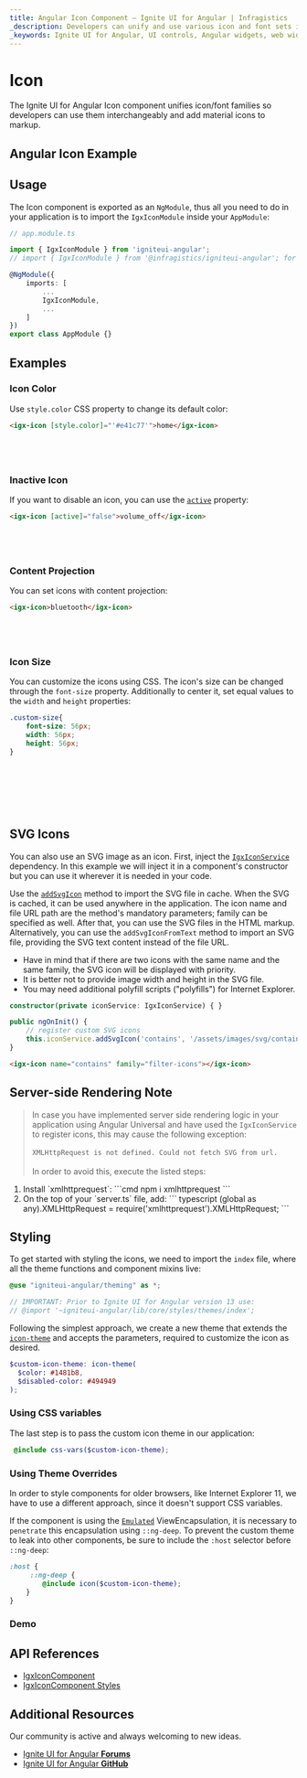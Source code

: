 ```yaml
---
title: Angular Icon Component – Ignite UI for Angular | Infragistics
_description: Developers can unify and use various icon and font sets interchangeably with custom colors and more with Ignite UI for Angular Icon component. 
_keywords: Ignite UI for Angular, UI controls, Angular widgets, web widgets, UI widgets, Angular, Native Angular Components Suite, Native Angular Controls, Native Angular Components Library, Angular Icon components, Angular Icon controls
---
```


# Icon
<p class="highlight">The Ignite UI for Angular Icon component unifies icon/font families so developers can use them interchangeably and add material icons to markup.</p>

## Angular Icon Example


<code-view style="height: 75px" 
           data-demos-base-url="{environment:demosBaseUrl}" 
           iframe-src="{environment:demosBaseUrl}/data-display/icon-sample-1" alt="Angular Icon Example">
</code-view>


<div class="divider--half"></div>

## Usage

The Icon component is exported as an `NgModule`, thus all you need to do in your application is to import the `IgxIconModule` inside your `AppModule`:

```typescript
// app.module.ts

import { IgxIconModule } from 'igniteui-angular';
// import { IgxIconModule } from '@infragistics/igniteui-angular'; for licensed package

@NgModule({
    imports: [
        ...
        IgxIconModule,
        ...
    ]
})
export class AppModule {}
```
## Examples

### Icon Color

Use `style.color` CSS property to change its default color:

```html
<igx-icon [style.color]="'#e41c77'">home</igx-icon>
```
<div class="sample-container loading" style="height: 40px">
    <iframe id="icon-sample-3-iframe" seamless width="100%" height="100%" frameborder="0" data-src="{environment:demosBaseUrl}/data-display/icon-sample-3" class="lazyload">
</iframe></div>


### Inactive Icon

If you want to disable an icon, you can use the [`active`]({environment:angularApiUrl}/classes/igxiconcomponent.html#active) property:

```html
<igx-icon [active]="false">volume_off</igx-icon>
```
<div class="sample-container loading" style="height: 40px">
    <iframe id="icon-sample-4-iframe" seamless width="100%" height="100%" frameborder="0" data-src="{environment:demosBaseUrl}/data-display/icon-sample-4" class="lazyload">
</iframe></div>

### Content Projection

You can set icons with content projection:

```html
<igx-icon>bluetooth</igx-icon>
```

<div class="sample-container loading" style="height: 40px">
    <iframe id="icon-sample-5-iframe" seamless width="100%" height="100%" frameborder="0" data-src="{environment:demosBaseUrl}/data-display/icon-sample-5" class="lazyload">
</iframe></div>

### Icon Size

You can customize the icons using CSS. The icon's size can be changed through the `font-size` property. Additionally to center it, set equal values to the `width` and `height` properties:

```scss
.custom-size{
    font-size: 56px;
    width: 56px;
    height: 56px;
}
```
<div class="sample-container loading" style="height: 80px">
    <iframe id="icon-sample-2-iframe" seamless width="100%" height="100%" frameborder="0" data-src="{environment:demosBaseUrl}/data-display/icon-sample-2" class="lazyload">
</iframe></div>

## SVG Icons

You can also use an SVG image as an icon. First, inject the [`IgxIconService`]({environment:angularApiUrl}/classes/igxiconservice.html) dependency. In this example we will inject it in a component's constructor but you can use it wherever it is needed in your code. 

Use the [`addSvgIcon`]({environment:angularApiUrl}/classes/igxiconservice.html#addSvgIcon) method to import the SVG file in cache. When the SVG is cached, it can be used anywhere in the application. The icon name and file URL path are the method's mandatory parameters; family can be specified as well. After that, you can use the SVG files in the HTML markup. Alternatively, you can use the `addSvgIconFromText` method to import an SVG file, providing the SVG text content instead of the file URL.

* Have in mind that if there are two icons with the same name and the same family, the SVG icon will be displayed with priority.
* It is better not to provide image width and height in the SVG file.
* You may need additional polyfill scripts ("polyfills") for Internet Explorer.

```typescript
constructor(private iconService: IgxIconService) { }

public ngOnInit() {
    // register custom SVG icons
    this.iconService.addSvgIcon('contains', '/assets/images/svg/contains.svg', 'filter-icons');
}
```

```html
<igx-icon name="contains" family="filter-icons"></igx-icon>
```


<code-view style="height: 70px" 
           data-demos-base-url="{environment:demosBaseUrl}" 
           iframe-src="{environment:demosBaseUrl}/data-display/svg-icon-sample" >
</code-view>


## Server-side Rendering Note

> In case you have implemented server side rendering logic in your application using Angular Universal and have used the `IgxIconService` to register icons, this may cause the following exception:
<br/><br/>
`XMLHttpRequest is not defined. Could not fetch SVG from url.`
<br/><br/>
In order to avoid this, execute the listed steps:
<ol>
<li>
Install `xmlhttprequest`:
```cmd
npm i xmlhttprequest
```
</li>
<li>
On the top of your `server.ts` file, add: 
``` typescript
(global as any).XMLHttpRequest = require('xmlhttprequest').XMLHttpRequest;
```
</li>
</ol>

## Styling

To get started with styling the icons, we need to import the `index` file, where all the theme functions and component mixins live:

```scss
@use "igniteui-angular/theming" as *;

// IMPORTANT: Prior to Ignite UI for Angular version 13 use:
// @import '~igniteui-angular/lib/core/styles/themes/index';
``` 

Following the simplest approach, we create a new theme that extends the [`icon-theme`]({environment:sassApiUrl}/index.html#function-icon-theme) and accepts the parameters, required to customize the icon as desired. 

```scss
$custom-icon-theme: icon-theme(
  $color: #1481b8,
  $disabled-color: #494949
);
```   

### Using CSS variables 

The last step is to pass the custom icon theme in our application: 

```scss
 @include css-vars($custom-icon-theme);
```

### Using Theme Overrides

In order to style components for older browsers, like Internet Explorer 11, we have to use a different approach, since it doesn't support CSS variables. 

If the component is using the [`Emulated`](themes/sass/component-themes.md#view-encapsulation) ViewEncapsulation, it is necessary to `penetrate` this encapsulation using `::ng-deep`. To prevent the custom theme to leak into other components, be sure to include the `:host` selector before `::ng-deep`:

```scss
:host {
     ::ng-deep {
        @include icon($custom-icon-theme);
    }
}
```

### Demo

<code-view style="height:75px" 
           data-demos-base-url="{environment:demosBaseUrl}" 
           iframe-src="{environment:demosBaseUrl}/data-display/icon-styling" alt="Angular Icon Example">
</code-view>



## API References
<div class="divider--half"></div>

* [IgxIconComponent]({environment:angularApiUrl}/classes/igxiconcomponent.html)
* [IgxIconComponent Styles]({environment:sassApiUrl}/index.html#function-icon-theme)

## Additional Resources
<div class="divider--half"></div>

Our community is active and always welcoming to new ideas.

* [Ignite UI for Angular **Forums**](https://www.infragistics.com/community/forums/f/ignite-ui-for-angular)
* [Ignite UI for Angular **GitHub**](https://github.com/IgniteUI/igniteui-angular)
